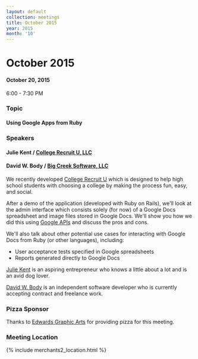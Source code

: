 ```yaml
---
layout: default
collection: meetings
title: October 2015
year: 2015
month: '10'
---
```


# October 2015

#### October 20, 2015
6:00 - 7:30 PM

### Topic

#### Using Google Apps from Ruby

### Speakers

#### Julie Kent / [College Recruit U, LLC](https://www.collegerecruitu.com/)

#### David W. Body / [Big Creek Software, LLC](https://www.bigcreek.com/)

We recently developed [College Recruit U](https://www.collegerecruitu.com/) which is designed to help high school students with choosing a college by making the process fun, easy, and social.

After a demo of the application (developed with Ruby on Rails), we'll look at the admin interface which consists solely (for now) of a Google Docs spreadsheet and image files stored in Google Docs. We'll show you how we did this using [Google APIs](https://developers.google.com/google-apps/) and discuss the pros and cons.

We'll also talk about other potential use cases for interacting with Google Docs from Ruby (or other languages), including:

* User acceptance tests specified in Google spreadsheets
* Reports generated directly to Google Docs

[Julie Kent](https://twitter.com/jkent2910) is an aspiring entrepreneur who knows a little about a lot and is an avid dog lover.

[David W. Body](https://twitter.com/david_body) is an independent software developer who is currently accepting contract and freelance work.

### Pizza Sponsor
Thanks to [Edwards Graphic Arts](http://www.ega.com/) for providing pizza for this meeting.

### Meeting Location
{% include merchants2_location.html %}
